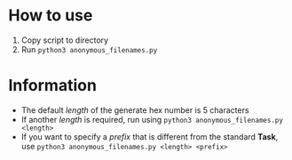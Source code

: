 # How to use
1) Copy script to directory
2) Run ```python3 anonymous_filenames.py```

# Information
- The default *length* of the generate hex number is 5 characters
- If another *length* is required, run using ```python3 anonymous_filenames.py <length>```
- If you want to specify a *prefix* that is different from the standard **Task**, use ```python3 anonymous_filenames.py <length> <prefix>```
